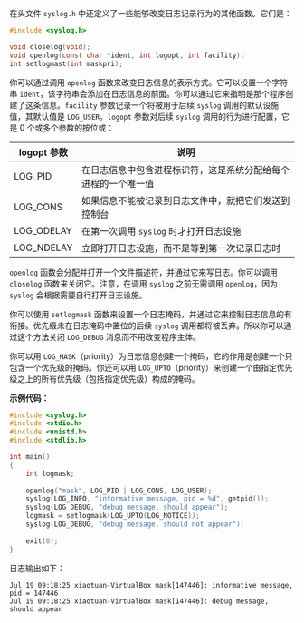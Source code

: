 在头文件 `syslog.h` 中还定义了一些能够改变日志记录行为的其他函数。它们是：

```c
#include <syslog.h>

void closelog(void);
void openlog(const char *ident, int logopt, int facility);
int setlogmast(int maskpri);
```

你可以通过调用 `openlog` 函数来改变日志信息的表示方式。它可以设置一个字符串 `ident`，该字符串会添加在日志信息的前面。你可以通过它来指明是那个程序创建了这条信息。`facility` 参数记录一个将被用于后续 `syslog` 调用的默认设施值，其默认值是 `LOG_USER`。`logopt` 参数对后续 `syslog` 调用的行为进行配置，它是 0 个或多个参数的按位或：

| logopt 参数 | 说明                                                         |
| ----------- | ------------------------------------------------------------ |
| LOG_PID     | 在日志信息中包含进程标识符，这是系统分配给每个进程的一个唯一值 |
| LOG_CONS    | 如果信息不能被记录到日志文件中，就把它们发送到控制台         |
| LOG_ODELAY  | 在第一次调用 `syslog` 时才打开日志设施                       |
| LOG_NDELAY  | 立即打开日志设施，而不是等到第一次记录日志时                 |

`openlog` 函数会分配并打开一个文件描述符，并通过它来写日志。你可以调用 `closelog` 函数来关闭它。注意，在调用 `syslog` 之前无需调用 `openlog`，因为 `syslog` 会根据需要自行打开日志设施。

你可以使用 `setlogmask` 函数来设置一个日志掩码，并通过它来控制日志信息的有衔接。优先级未在日志掩码中置位的后续 `syslog` 调用都将被丢弃。所以你可以通过这个方法关闭 `LOG_DEBUG` 消息而不用改变程序主体。

你可以用 `LOG_MASK`（priority）为日志信息创建一个掩码，它的作用是创建一个只包含一个优先级的掩码。你还可以用 `LOG_UPTO`（priority）来创建一个由指定优先级之上的所有优先级（包括指定优先级）构成的掩码。

**示例代码：**

```c
#include <syslog.h>
#include <stdio.h>
#include <unistd.h>
#include <stdlib.h>

int main()
{
    int logmask;
    
    openlog("mask", LOG_PID | LOG_CONS, LOG_USER);
    syslog(LOG_INFO, "informative message, pid = %d", getpid());
    syslog(LOG_DEBUG, "debug message, should appear");
    logmask = setlogmask(LOG_UPTO(LOG_NOTICE));
    syslog(LOG_DEBUG, "debug message, should not appear");
    
    exit(0);
}
```

日志输出如下：

```
Jul 19 09:18:25 xiaotuan-VirtualBox mask[147446]: informative message, pid = 147446
Jul 19 09:18:25 xiaotuan-VirtualBox mask[147446]: debug message, should appear
```

